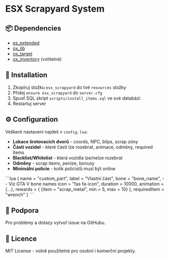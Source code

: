 # ESX Scrapyard System

## 📦 Dependencies

- [es_extended](https://github.com/esx-framework/esx_core)
- [ox_lib](https://github.com/overextended/ox_lib)
- [ox_target](https://github.com/overextended/ox_target)
- [ox_inventory](https://github.com/overextended/ox_inventory) (volitelné)

## 🔧 Installation

1. Zkopíruj složku `esx_scrapyard` do tvé `resources` složky
2. Přidej `ensure esx_scrapyard` do `server.cfg`
3. Spusť SQL skript `scripts/install_items.sql` ve své databázi
4. Restartuj server

## ⚙️ Configuration

Veškeré nastavení najdeš v `config.lua`:

- **Lokace šrotovacích dvorů** - coords, NPC, blips, scrap zóny
- **Části vozidel** - které části lze rozebrat, animace, odměny, required items
- **Blacklist/Whitelist** - která vozidla lze/nelze rozebrat
- **Odměny** - scrap items, peníze, bonusy
- **Minimální policie** - kolik policistů musí být online

\`\`\`lua
{
    name = "custom_part",
    label = "Vlastní část",
    bone = "bone_name", -- Viz GTA V bone names
    icon = "fas fa-icon",
    duration = 10000,
    animation = {...},
    rewards = {
        {item = "scrap_metal", min = 5, max = 10}
    },
    requiredItem = "wrench"
}
\`\`\`

## 🐛 Podpora

Pro problémy a dotazy vytvoř issue na GitHubu.

## 📄 Licence

MIT License - volně použitelné pro osobní i komerční projekty.

